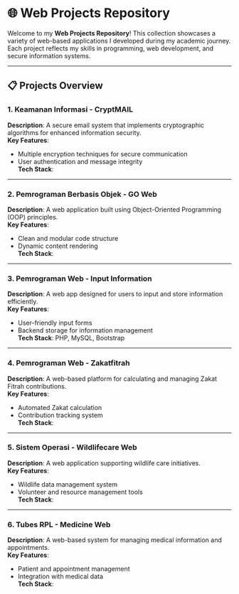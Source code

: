 # 🌐 Web Projects Repository  

Welcome to my **Web Projects Repository**! This collection showcases a variety of web-based applications I developed during my academic journey. Each project reflects my skills in programming, web development, and secure information systems.  

---

## 📋 Projects Overview  

### 1. **Keamanan Informasi - CryptMAIL**  
**Description**: A secure email system that implements cryptographic algorithms for enhanced information security.  
**Key Features**:  
- Multiple encryption techniques for secure communication  
- User authentication and message integrity  
**Tech Stack**:   

---

### 2. **Pemrograman Berbasis Objek - GO Web**  
**Description**: A web application built using Object-Oriented Programming (OOP) principles.  
**Key Features**:  
- Clean and modular code structure  
- Dynamic content rendering  
**Tech Stack**:   

---

### 3. **Pemrograman Web - Input Information**  
**Description**: A web app designed for users to input and store information efficiently.  
**Key Features**:  
- User-friendly input forms  
- Backend storage for information management  
**Tech Stack**: PHP, MySQL, Bootstrap  

---

### 4. **Pemrograman Web - Zakatfitrah**  
**Description**: A web-based platform for calculating and managing Zakat Fitrah contributions.  
**Key Features**:  
- Automated Zakat calculation  
- Contribution tracking system  
**Tech Stack**:   

---

### 5. **Sistem Operasi - Wildlifecare Web**  
**Description**: A web application supporting wildlife care initiatives.  
**Key Features**:  
- Wildlife data management system  
- Volunteer and resource management tools  
**Tech Stack**:   

---

### 6. **Tubes RPL - Medicine Web**  
**Description**: A web-based system for managing medical information and appointments.  
**Key Features**:  
- Patient and appointment management  
- Integration with medical data  
**Tech Stack**:   

